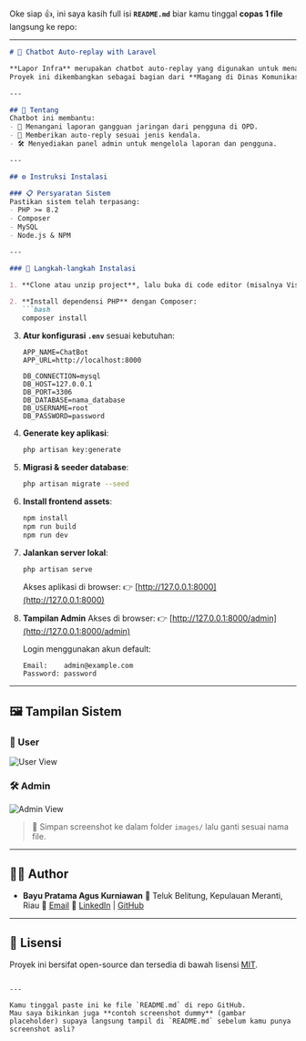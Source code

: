 Oke siap 👍, ini saya kasih full isi **`README.md`** biar kamu tinggal **copas 1 file** langsung ke repo:

---

````markdown
# 🤖 Chatbot Auto-replay with Laravel

**Lapor Infra** merupakan chatbot auto-replay yang digunakan untuk menangani laporan kendala jaringan di OPD Kota Pekanbaru.  
Proyek ini dikembangkan sebagai bagian dari **Magang di Dinas Komunikasi, Informatika, Statistik, dan Persandian Kota Pekanbaru (Februari – Juni 2025).**

---

## 📌 Tentang
Chatbot ini membantu:
- 📡 Menangani laporan gangguan jaringan dari pengguna di OPD.
- 💬 Memberikan auto-reply sesuai jenis kendala.
- 🛠️ Menyediakan panel admin untuk mengelola laporan dan pengguna.

---

## ⚙️ Instruksi Instalasi

### 📋 Persyaratan Sistem
Pastikan sistem telah terpasang:
- PHP >= 8.2
- Composer
- MySQL
- Node.js & NPM

---

### 🚀 Langkah-langkah Instalasi

1. **Clone atau unzip project**, lalu buka di code editor (misalnya Visual Studio Code).

2. **Install dependensi PHP** dengan Composer:
   ```bash
   composer install
````

3. **Atur konfigurasi `.env`** sesuai kebutuhan:

   ```env
   APP_NAME=ChatBot
   APP_URL=http://localhost:8000

   DB_CONNECTION=mysql
   DB_HOST=127.0.0.1
   DB_PORT=3306
   DB_DATABASE=nama_database
   DB_USERNAME=root
   DB_PASSWORD=password
   ```

4. **Generate key aplikasi**:

   ```bash
   php artisan key:generate
   ```

5. **Migrasi & seeder database**:

   ```bash
   php artisan migrate --seed
   ```

6. **Install frontend assets**:

   ```bash
   npm install
   npm run build
   npm run dev
   ```

7. **Jalankan server lokal**:

   ```bash
   php artisan serve
   ```

   Akses aplikasi di browser:
   👉 [http://127.0.0.1:8000](http://127.0.0.1:8000)

8. **Tampilan Admin**
   Akses di browser:
   👉 [http://127.0.0.1:8000/admin](http://127.0.0.1:8000/admin)

   Login menggunakan akun default:

   ```
   Email:    admin@example.com
   Password: password
   ```

---

## 🖼️ Tampilan Sistem

### 👤 User

![User View](images/user-view.png)

### 🛠️ Admin

![Admin View](images/admin-view.png)

> 📌 Simpan screenshot ke dalam folder `images/` lalu ganti sesuai nama file.

---

## 👨‍💻 Author

* **Bayu Pratama Agus Kurniawan**
  📍 Teluk Belitung, Kepulauan Meranti, Riau
  📧 [Email](mailto:bayupratamaaguskurniawan@gmail.com)
  🔗 [LinkedIn](https://www.linkedin.com/in/bayu-pratama-agus-kurniawan/) | [GitHub](https://github.com/bayupra7ama)

---

## 📜 Lisensi

Proyek ini bersifat open-source dan tersedia di bawah lisensi [MIT](LICENSE).

```

---

Kamu tinggal paste ini ke file `README.md` di repo GitHub.  
Mau saya bikinkan juga **contoh screenshot dummy** (gambar placeholder) supaya langsung tampil di `README.md` sebelum kamu punya screenshot asli?
```
